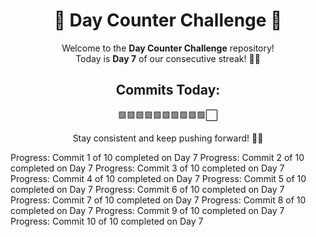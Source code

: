 <div align="center">

# 🚀 Day Counter Challenge 🌟

Welcome to the **Day Counter Challenge** repository!  
Today is **Day 7** of our consecutive streak! 💪🎯  

## Commits Today:
🟩🟩🟩🟩🟩🟩🟩🟩🟩🟩⬜  

Stay consistent and keep pushing forward! 🌟🔥

</div>
Progress: Commit 1 of 10 completed on Day 7
Progress: Commit 2 of 10 completed on Day 7
Progress: Commit 3 of 10 completed on Day 7
Progress: Commit 4 of 10 completed on Day 7
Progress: Commit 5 of 10 completed on Day 7
Progress: Commit 6 of 10 completed on Day 7
Progress: Commit 7 of 10 completed on Day 7
Progress: Commit 8 of 10 completed on Day 7
Progress: Commit 9 of 10 completed on Day 7
Progress: Commit 10 of 10 completed on Day 7
